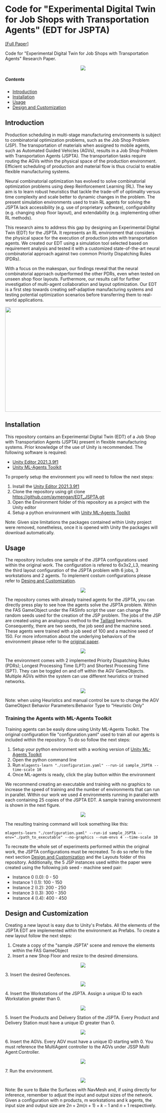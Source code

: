 # Code for "Experimental Digital Twin for Job Shops with Transportation Agents" (EDT for JSPTA)
[[Full Paper]](PLACEHOLDER)

Code for "Experimental Digital Twin for Job Shops with Transportation Agents" Research Paper. 

<p align="center">
   <img src="https://github.com/aymengan/EDT_JSPTA/blob/main/media/Movable%20Camera%20(2).PNG"/>
</p>

##### Contents  
- [Introduction](#intro)  
- [Installation](#install)
- [Usage](#usage)
- [Design and Customization](#dc)
   

<a name="intro"/>

## Introduction
Production scheduling in multi-stage manufacturing environments is subject to combinatorial optimization problems, such as the Job Shop Problem (JSP). The transportation of materials when assigned to mobile agents, such as Automated Guided Vehicles (AGVs), results in a Job Shop Problem with Transportation Agents (JSPTA). The transportation tasks require routing the AGVs within the physical space of the production environment. Efficient scheduling of production and material flow is thus crucial to enable flexible manufacturing systems.

Neural combinatorial optimization has evolved to solve combinatorial optimization problems using deep Reinforcement Learning (RL). The key aim is to learn robust heuristics that tackle the trade-off of optimality versus time complexity and scale better to dynamic changes in the problem. The present simulation environments used to train RL agents for solving the JSPTA lack accessibility (e.g. use of proprietary software), configurability (e.g. changing shop floor layout), and extendability (e.g. implementing other RL methods).

This research aims to address this gap by designing an Experimental Digital Twin (EDT) for the JSPTA. It represents an RL environment that considers the physical space for the execution of production jobs with transportation agents. We created our EDT using a simulation tool selected based on requirement analysis and tested it with a customized state-of-the-art neural combinatorial approach against two common Priority Dispatching Rules (PDRs).

With a focus on the makespan, our findings reveal that the neural combinatorial approach outperformed the other PDRs, even when tested on unseen shop floor layouts. Furthermore, our results call for further investigation of multi-agent collaboration and layout optimization. Our EDT is a first step towards creating self-adaptive manufacturing systems and testing potential optimization scenarios before transferring them to real-world applications.

<p align="center">
   <img src="https://github.com/aymengan/EDT_JSPTA/blob/main/media/Layout%203.gif" width="600" height="340"/>
</p>

<a name="install"/>

## Installation
This repository contains an Experimental Digital Twin (EDT) of a Job Shop with Transportation Agents (JSPTA) present in flexible manufacturing systems. Prior knowledge of the use of Unity is recommended.
The following software is required:
- [Unity Editor 2021.3.9f1](https://unity.com/)
- [Unity ML-Agents Toolkit](https://github.com/Unity-Technologies/ml-agents)

To properly setup the environment you will need to follow the next steps:
1. Install the [Unity Editor 2021.3.9f1](https://unity.com/)
2. Clone the repository using git clone https://github.com/aymengan/EDT_JSPTA.git
3. Open the Environment folder of this repository as a project with the Unity editor
4. Setup a python environment with [Unity ML-Agents Toolkit](https://github.com/Unity-Technologies/ml-agents)

Note: Given size limitations the packages contained within Unity project were removed, nonetheless, once it is opened with Unity the packages will download automatically. 

<a name="usage"/>

## Usage

The repository includes one sample of the JSPTA configurations used within the original work. The configuration is refered to 6x3x2_L3, meaning the third layout configuration of the JSPTA problem with 6 jobs, 3 workstations and 2 agents. To implement costum configurations please refer to [Desing and Customization](#dc). 

<p align="center">
   <img src="https://github.com/aymengan/EDT_JSPTA/blob/main/media/Direct%20Play.PNG"/>
</p>

The repository comes with already trained agents for the JSPTA, you can directly press play to see how the agents solve the JSPTA problem. Within the FAS GameObject under the FASInfo script the user can change the random seeds used for the creation of the JSP problem. The jobs of the JSP are created using an analogous method to the [Taillard](http://dx.doi.org/10.1016/0377-2217(93)90182-M) benchmarks. Consequently, there are two seeds, the job seed and the machine seed. These agents were trained with a job seed of 100 and a machine seed of 150. For more information about the underlying behaviors of the environment please refer to the [original paper](#og). 

<p align="center">
   <img src="https://github.com/aymengan/EDT_JSPTA/blob/main/media/Random%20Seeds.PNG"/>
</p>

The environment comes with 2 implemented Priority Dispatching Rules (PDRs); Longest Processing Time (LPT) and Shortest Processing Time (SPT). They can be toggled on and off within the AGV GameObjects. Multiple AGVs within the system can use different heuristics or trained networks. 

<p align="center">
   <img src="https://github.com/aymengan/EDT_JSPTA/blob/main/media/Behavior%20Types.PNG"/>
</p>

Note: when using Heuristics and manual control be sure to change the AGV GameObject Behavior Parameters:Behavior Type to "Heuristic Only"

### Training the Agents with ML-Agents Toolkit
Training agents can be easily done using Unity ML-Agents Toolkit. The original configuration file "configuration.yaml" used to train all our agents is included within the repository. To do so follow the next steps:
1. Setup your python environment with a working version of [Unity ML-Agents Toolkit](https://github.com/Unity-Technologies/ml-agents)
2. Open the python command line
3. Run ```mlagents-learn "./configuration.yaml" --run-id sample_JSPTA --time-scale 10```
4. Once ML-agents is ready, click the play button within the environment

We recommend creating an executable and training with no graphics to increase the speed of training and the number of environments that can run in parallel. Within our work we used 4 environments running in parallel with each containing 25 copies of the JSPTA EDT. A sample training environment is shown in the next figure.

<p align="center">
   <img src="https://github.com/aymengan/EDT_JSPTA/blob/main/media/Training_Env.PNG"/>
</p>

The resulting training command will look something like this:
```
mlagents-learn "./configuration.yaml" --run-id sample_JSPTA --env="./path_to_executable" --no-graphics --num-envs 4 --time-scale 10
```

To recreate the whole set of experiments performed within the original work, the JSPTA configurations must be recreated. To do so refer to the next section [Design and Customization](#dc) and the Layouts folder of this repository. Additionally, the 5 JSP instances used within the paper were created using the following job seed - machine seed pair:

- Instance 0 (I.0): 0 - 50
- Instance 1 (I.1): 100 - 150
- Instance 2 (I.2): 200 - 250
- Instance 3 (I.3): 300 - 350
- Instance 4 (I.4): 400 - 450



<a name="dc"/> 

## Design and Customization

Creating a new layout is easy due to Unity's Prefabs. All the elements of the JSPTA EDT are implemented within the environment as Prefabs. To create a new layout follow the next steps:

1. Create a copy of the "sample JSPTA" scene and remove the elements within the FAS GameObject
2. Insert a new Shop Floor and resize to the desired dimensions.
<p align="center">
   <img src="https://github.com/aymengan/EDT_JSPTA/blob/main/media/s2.PNG"/>
</p>
3. Insert the desired Geofences.
<p align="center">
   <img src="https://github.com/aymengan/EDT_JSPTA/blob/main/media/s3.PNG"/>
</p>
4. Insert the Workstations of the JSPTA. Assign a unique ID to each Workstation greater than 0.
<p align="center">
   <img src="https://github.com/aymengan/EDT_JSPTA/blob/main/media/s4.PNG"/>
</p>
5. Insert the Products and Delivery Station of the JSPTA. Every Product and Delivery Station must have a unique ID greater than 0.
<p align="center">
   <img src="https://github.com/aymengan/EDT_JSPTA/blob/main/media/s5.PNG"/>
</p>
6. Insert the AGVs. Every AGV must have a unique ID starting with 0. You must reference the MultiAgent controller to the AGVs under JSSP Multi Agent:Controller.
<p align="center">
   <img src="https://github.com/aymengan/EDT_JSPTA/blob/main/media/s6.PNG"/>
</p>
7. Run the environment.
<p align="center">
   <img src="https://github.com/aymengan/EDT_JSPTA/blob/main/media/s7.PNG"/>
</p>

Note: Be sure to Bake the Surfaces with NavMesh and, if using directly for inference, remember to adjust the input and output sizes of the network.  Given a configuration with n products, m workstations and k agents, the input size and output size are $2n+2m(n+1)+k-1$ and $n+1$ respectively.

